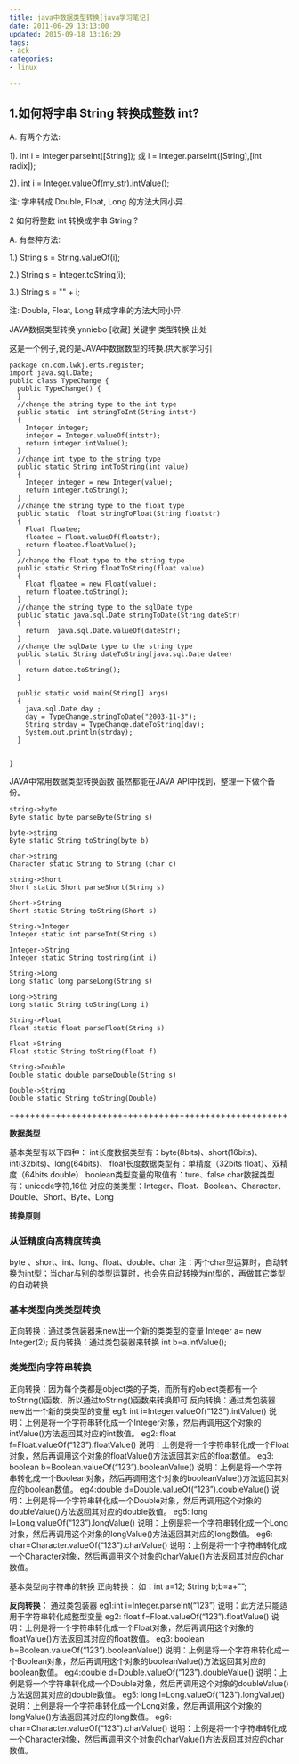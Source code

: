 ```yaml
---
title: java中数据类型转换[java学习笔记]
date: 2011-06-29 13:13:00
updated: 2015-09-18 13:16:29
tags: 
- ack
categories: 
- linux

---
```


## 1.如何将字串 String 转换成整数 int?
 
A. 有两个方法:
 
1). int i = Integer.parseInt([String]); 或
i = Integer.parseInt([String],[int radix]);
 
2). int i = Integer.valueOf(my_str).intValue();
 
注: 字串转成 Double, Float, Long 的方法大同小异.
 

2 如何将整数 int 转换成字串 String ?
 


<!--more-->


A. 有叁种方法:
 
1.) String s = String.valueOf(i);
 
2.) String s = Integer.toString(i);
 
3.) String s = "" + i;
 
注: Double, Float, Long 转成字串的方法大同小异.
 
 
 
JAVA数据类型转换     ynniebo [收藏] 
关键字   类型转换
出处   
 
 这是一个例子,说的是JAVA中数据数型的转换.供大家学习引
 

    package cn.com.lwkj.erts.register;
    import java.sql.Date;
    public class TypeChange {
      public TypeChange() {
      }
      //change the string type to the int type
      public static  int stringToInt(String intstr)
      {
        Integer integer;
        integer = Integer.valueOf(intstr);
        return integer.intValue();
      }
      //change int type to the string type
      public static String intToString(int value)
      {
        Integer integer = new Integer(value);
        return integer.toString();
      }
      //change the string type to the float type
      public static  float stringToFloat(String floatstr)
      {
        Float floatee;
        floatee = Float.valueOf(floatstr);
        return floatee.floatValue();
      }
      //change the float type to the string type
      public static String floatToString(float value)
      {
        Float floatee = new Float(value);
        return floatee.toString();
      }
      //change the string type to the sqlDate type
      public static java.sql.Date stringToDate(String dateStr)
      {
        return  java.sql.Date.valueOf(dateStr);
      }
      //change the sqlDate type to the string type
      public static String dateToString(java.sql.Date datee)
      {
        return datee.toString();
      }
     
      public static void main(String[] args)
      {
        java.sql.Date day ;
        day = TypeChange.stringToDate("2003-11-3");
        String strday = TypeChange.dateToString(day);
        System.out.println(strday);
      }
     
    
    }

 

JAVA中常用数据类型转换函数
虽然都能在JAVA API中找到，整理一下做个备份。
 

    string->byte
    Byte static byte parseByte(String s) 
     
    byte->string
    Byte static String toString(byte b)
     
    char->string
    Character static String to String (char c)
     
    string->Short
    Short static Short parseShort(String s)
     
    Short->String
    Short static String toString(Short s)
     
    String->Integer
    Integer static int parseInt(String s)
     
    Integer->String
    Integer static String tostring(int i)
     
    String->Long
    Long static long parseLong(String s)
     
    Long->String
    Long static String toString(Long i)
     
    String->Float
    Float static float parseFloat(String s)
     
    Float->String
    Float static String toString(float f)
     
    String->Double
    Double static double parseDouble(String s)
     
    Double->String
    Double static String toString(Double)

++++++++++++++++++++++++++++++++++++++++++++++++++++++

**数据类型**

基本类型有以下四种：
int长度数据类型有：byte(8bits)、short(16bits)、int(32bits)、long(64bits)、
float长度数据类型有：单精度（32bits float）、双精度（64bits double）
boolean类型变量的取值有：ture、false
char数据类型有：unicode字符,16位
对应的类类型：Integer、Float、Boolean、Character、Double、Short、Byte、Long

**转换原则**

### 从低精度向高精度转换
byte 、short、int、long、float、double、char
注：两个char型运算时，自动转换为int型；当char与别的类型运算时，也会先自动转换为int型的，再做其它类型的自动转换

### 基本类型向类类型转换

正向转换：通过类包装器来new出一个新的类类型的变量
Integer a= new Integer(2);
反向转换：通过类包装器来转换
int b=a.intValue();

### 类类型向字符串转换

正向转换：因为每个类都是object类的子类，而所有的object类都有一个toString()函数，所以通过toString()函数来转换即可
反向转换：通过类包装器new出一个新的类类型的变量
eg1: int i=Integer.valueOf(“123”).intValue()
说明：上例是将一个字符串转化成一个Integer对象，然后再调用这个对象的intValue()方法返回其对应的int数值。
eg2: float f=Float.valueOf(“123”).floatValue()
说明：上例是将一个字符串转化成一个Float对象，然后再调用这个对象的floatValue()方法返回其对应的float数值。
eg3: boolean b=Boolean.valueOf(“123”).booleanValue()
说明：上例是将一个字符串转化成一个Boolean对象，然后再调用这个对象的booleanValue()方法返回其对应的boolean数值。
eg4:double d=Double.valueOf(“123”).doubleValue()
说明：上例是将一个字符串转化成一个Double对象，然后再调用这个对象的doubleValue()方法返回其对应的double数值。
eg5: long l=Long.valueOf(“123”).longValue()
说明：上例是将一个字符串转化成一个Long对象，然后再调用这个对象的longValue()方法返回其对应的long数值。
eg6: char=Character.valueOf(“123”).charValue()
说明：上例是将一个字符串转化成一个Character对象，然后再调用这个对象的charValue()方法返回其对应的char数值。

基本类型向字符串的转换
正向转换：
如：int a=12;
String b;b=a+””;

**反向转换：**
通过类包装器
eg1:int i=Integer.parseInt(“123”)
说明：此方法只能适用于字符串转化成整型变量
eg2: float f=Float.valueOf(“123”).floatValue()
说明：上例是将一个字符串转化成一个Float对象，然后再调用这个对象的floatValue()方法返回其对应的float数值。
eg3: boolean b=Boolean.valueOf(“123”).booleanValue()
说明：上例是将一个字符串转化成一个Boolean对象，然后再调用这个对象的booleanValue()方法返回其对应的boolean数值。
eg4:double d=Double.valueOf(“123”).doubleValue()
说明：上例是将一个字符串转化成一个Double对象，然后再调用这个对象的doubleValue()方法返回其对应的double数值。
eg5: long l=Long.valueOf(“123”).longValue()
说明：上例是将一个字符串转化成一个Long对象，然后再调用这个对象的longValue()方法返回其对应的long数值。
eg6: char=Character.valueOf(“123”).charValue()
说明：上例是将一个字符串转化成一个Character对象，然后再调用这个对象的charValue()方法返回其对应的char数值。

